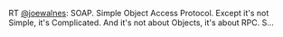 RT <a href="http://twitter.com/joewalnes">@joewalnes</a>: SOAP. Simple Object Access Protocol. Except it's not Simple, it's Complicated. And it's not about Objects, it's about RPC. S…